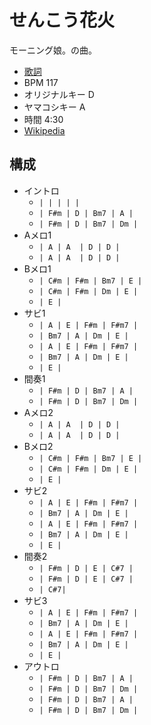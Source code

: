 # せんこう花火

モーニング娘。の曲。

- [歌詞](https://www.uta-net.com/song/128657/)
- BPM 117
- オリジナルキー D
- ヤマコシキー A
- 時間 4:30
- [Wikipedia](https://ja.wikipedia.org/wiki/%E3%82%BB%E3%82%AB%E3%83%B3%E3%83%89%E3%83%A2%E3%83%BC%E3%83%8B%E3%83%B3%E3%82%B0)

## 構成

- イントロ
  - `| | | | |`
  - `| F#m | D | Bm7 | A |`
  - `| F#m | D | Bm7 | Dm |`
- Aメロ1
  - `| A | A  | D | D |`
  - `| A | A  | D | D |`
- Bメロ1
  - `| C#m | F#m | Bm7 | E |`
  - `| C#m | F#m | Dm | E |`
  - `| E |`
- サビ1
  - `| A | E | F#m | F#m7 |`
  - `| Bm7 | A | Dm | E |`
  - `| A | E | F#m | F#m7 |`
  - `| Bm7 | A | Dm | E |`
  - `| E |`
- 間奏1
  - `| F#m | D | Bm7 | A |`
  - `| F#m | D | Bm7 | Dm |`
- Aメロ2
  - `| A | A  | D | D |`
  - `| A | A  | D | D |`
- Bメロ2
  - `| C#m | F#m | Bm7 | E |`
  - `| C#m | F#m | Dm | E |`
  - `| E |`
- サビ2
  - `| A | E | F#m | F#m7 |`
  - `| Bm7 | A | Dm | E |`
  - `| A | E | F#m | F#m7 |`
  - `| Bm7 | A | Dm | E |`
  - `| E |`
- 間奏2
  - `| F#m | D | E | C#7 |`
  - `| F#m | D | E | C#7 |`
  - `| C#7|`
- サビ3
  - `| A | E | F#m | F#m7 |`
  - `| Bm7 | A | Dm | E |`
  - `| A | E | F#m | F#m7 |`
  - `| Bm7 | A | Dm | E |`
  - `| E |`
- アウトロ
  - `| F#m | D | Bm7 | A |`
  - `| F#m | D | Bm7 | Dm |`
  - `| F#m | D | Bm7 | A |`
  - `| F#m | D | Bm7 | Dm |`
  
